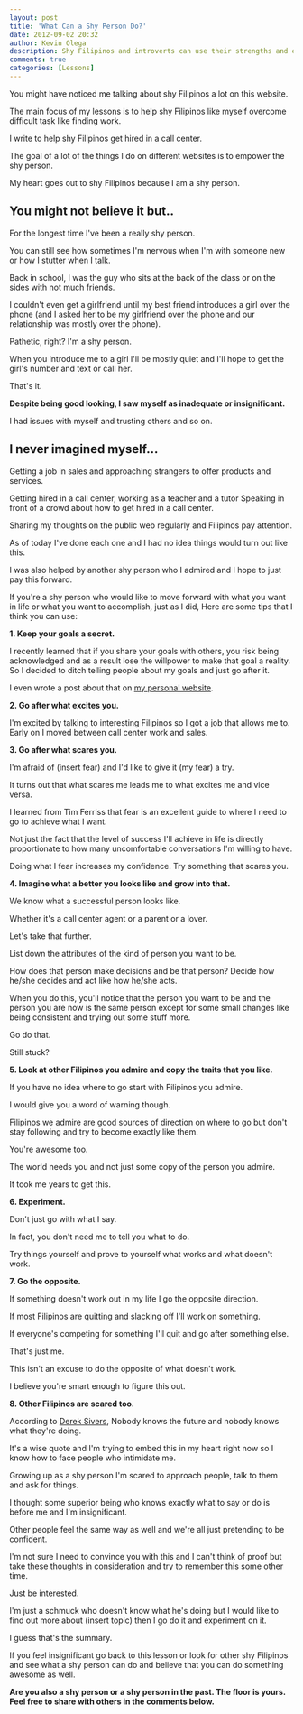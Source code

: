 ```yaml
---
layout: post
title: 'What Can a Shy Person Do?'
date: 2012-09-02 20:32
author: Kevin Olega
description: Shy Filipinos and introverts can use their strengths and earn more money and opportunities in extrovert or Filipinos focused careers like call center jobs.
comments: true
categories: [Lessons]
---
```

You might have noticed me talking about shy Filipinos a lot on this website. 

The main focus of my lessons is to help shy Filipinos like myself overcome difficult task like finding work.

I write to help shy Filipinos get hired in a call center. 

The goal of a lot of the things I do on different websites is to empower the shy person. 

My heart goes out to shy Filipinos because I am a shy person.

## You might not believe it but..

For the longest time I've been a really shy person. 

You can still see how sometimes I'm nervous when I'm with someone new or how I stutter when I talk. 

Back in school, I was the guy who sits at the back of the class or on the sides with not much friends. 

I couldn't even get a girlfriend until my best friend introduces a girl over the phone (and I asked her to be my girlfriend over the phone and our relationship was mostly over the phone). 

Pathetic, right? I'm a shy person. 

When you introduce me to a girl I'll be mostly quiet and I'll hope to get the girl's number and text or call her. 

That's it.

**Despite being good looking, I saw myself as inadequate or insignificant.**

I had issues with myself and trusting others and so on.

## I never imagined myself...

Getting a job in sales and approaching strangers to offer products and services. 

Getting hired in a call center, working as a teacher and a tutor Speaking in front of a crowd about how to get hired in a call center. 

Sharing my thoughts on the public web regularly and Filipinos pay attention. 

As of today I've done each one and I had no idea things would turn out like this. 

I was also helped by another shy person who I admired and I hope to just pay this forward. 

If you're a shy person who would like to move forward with what you want in life or what you want to accomplish, just as I did, Here are some tips that I think you can use: 

**1. Keep your goals a secret.** 

I recently learned that if you share your goals with others, you risk being acknowledged and as a result lose the willpower to make that goal a reality. So I decided to ditch telling people about my goals and just go after it. 

I even wrote a post about that on [my personal website](http://minimalchanges.com/why-keep-goals-secret/). 

**2. Go after what excites you.** 

I'm excited by talking to interesting Filipinos so I got a job that allows me to. Early on I moved between call center work and sales. 

**3. Go after what scares you.** 

I'm afraid of (insert fear) and I'd like to give it (my fear) a try. 

It turns out that what scares me leads me to what excites me and vice versa. 

I learned from Tim Ferriss that fear is an excellent guide to where I need to go to achieve what I want. 

Not just the fact that the level of success I'll achieve in life is directly proportionate to how many uncomfortable conversations I'm willing to have. 

Doing what I fear increases my confidence. Try something that scares you. 

**4. Imagine what a better you looks like and grow into that.** 

We know what a successful person looks like. 

Whether it's a call center agent or a parent or a lover. 

Let's take that further. 

List down the attributes of the kind of person you want to be. 

How does that person make decisions and be that person? Decide how he/she decides and act like how he/she acts. 

When you do this, you'll notice that the person you want to be and the person you are now is the same person except for some small changes like being consistent and trying out some stuff more. 

Go do that. 

Still stuck? 

**5. Look at other Filipinos you admire and copy the traits that you like.** 

If you have no idea where to go start with Filipinos you admire. 

I would give you a word of warning though. 

Filipinos we admire are good sources of direction on where to go but don't stay following and try to become exactly like them. 

You're awesome too. 

The world needs you and not just some copy of the person you admire. 

It took me years to get this. 

**6. Experiment.**

Don't just go with what I say. 

In fact, you don't need me to tell you what to do. 

Try things yourself and prove to yourself what works and what doesn't work. 

**7. Go the opposite.**

If something doesn't work out in my life I go the opposite direction. 

If most Filipinos are quitting and slacking off I'll work on something. 

If everyone's competing for something I'll quit and go after something else. 

That's just me. 

This isn't an excuse to do the opposite of what doesn't work. 

I believe you're smart enough to figure this out. 

**8. Other Filipinos are scared too.**

According to [Derek Sivers](http://sivers.org), Nobody knows the future and nobody knows what they're doing. 

It's a wise quote and I'm trying to embed this in my heart right now so I know how to face people who intimidate me. 

Growing up as a shy person I'm scared to approach people, talk to them and ask for things. 

I thought some superior being who knows exactly what to say or do is before me and I'm insignificant. 

Other people feel the same way as well and we're all just pretending to be confident. 

I'm not sure I need to convince you with this and I can't think of proof but take these thoughts in consideration and try to remember this some other time.

Just be interested. 

I'm just a schmuck who doesn't know what he's doing but I would like to find out more about (insert topic) then I go do it and experiment on it. 

I guess that's the summary. 

If you feel insignificant go back to this lesson or look for other shy Filipinos and see what a shy person can do and believe that you can do something awesome as well. 

**Are you also a shy person or a shy person in the past. The floor is yours. Feel free to share with others in the comments below.**
